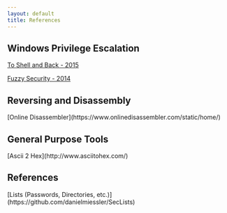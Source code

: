 ```yaml
---
layout: default
title: References
---
```

<div class="well" markdown="1">
<h2> Windows Privilege Escalation</h2>

[To Shell and Back - 2015](https://www.toshellandback.com/2015/11/24/ms-priv-esc/)

[Fuzzy Security - 2014](http://www.fuzzysecurity.com/tutorials/16.html)

</div>

<div class="well" markdown="1">
<h2>Reversing and Disassembly</h2>
[Online Disassembler](https://www.onlinedisassembler.com/static/home/)

</div>

<div class="well" markdown="1">
<h2>General Purpose Tools</h2>
[Ascii 2 Hex](http://www.asciitohex.com/)

</div>

<div class="well" markdown="1">
<h2>References</h2>
[Lists (Passwords, Directories, etc.)](https://github.com/danielmiessler/SecLists)

</div>
